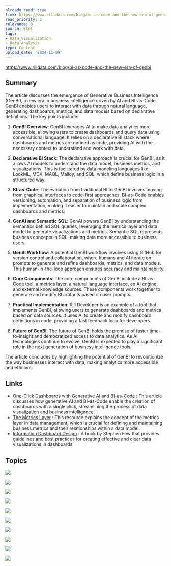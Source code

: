 ```yaml
---
already_read: true
link: https://www.rilldata.com/blog/bi-as-code-and-the-new-era-of-genbi
read_priority: 2
relevance: 0
source: Blef
tags:
- Data_Visualization
- Data_Analysis
type: Content
upload_date: '2024-11-09'
---
```


https://www.rilldata.com/blog/bi-as-code-and-the-new-era-of-genbi
## Summary

The article discusses the emergence of Generative Business Intelligence (GenBI), a new era in business intelligence driven by AI and BI-as-Code. GenBI enables users to interact with data through natural language, generating dashboards, metrics, and data models based on declarative definitions. The key points include:

1. **GenBI Overview**: GenBI leverages AI to make data analytics more accessible, allowing users to create dashboards and query data using conversational language. It relies on a declarative BI stack where dashboards and metrics are defined as code, providing AI with the necessary context to understand and work with data.

2. **Declarative BI Stack**: The declarative approach is crucial for GenBI, as it allows AI models to understand the data model, business metrics, and visualizations. This is facilitated by data modeling languages like LookML, MDX, MAQL, Malloy, and SQL, which define business logic in a structured way.

3. **BI-as-Code**: The evolution from traditional BI to GenBI involves moving from graphical interfaces to code-first approaches. BI-as-Code enables versioning, automation, and separation of business logic from implementation, making it easier to maintain and scale complex dashboards and metrics.

4. **GenAI and Semantic SQL**: GenAI powers GenBI by understanding the semantics behind SQL queries, leveraging the metrics layer and data model to generate visualizations and metrics. Semantic SQL represents business concepts in SQL, making data more accessible to business users.

5. **GenBI Workflow**: A potential GenBI workflow involves using GitHub for version control and collaboration, where humans and AI iterate on prompts to generate and refine dashboards, metrics, and data models. This human-in-the-loop approach ensures accuracy and maintainability.

6. **Core Components**: The core components of GenBI include a BI-as-Code tool, a metrics layer, a natural language interface, an AI engine, and external knowledge sources. These components work together to generate and modify BI artifacts based on user prompts.

7. **Practical Implementation**: Rill Developer is an example of a tool that implements GenBI, allowing users to generate dashboards and metrics based on data sources. It uses AI to create and modify dashboard definitions in code, providing a fast feedback loop for developers.

8. **Future of GenBI**: The future of GenBI holds the promise of faster time-to-insight and democratized access to data analytics. As AI technologies continue to evolve, GenBI is expected to play a significant role in the next generation of business intelligence tools.

The article concludes by highlighting the potential of GenBI to revolutionize the way businesses interact with data, making analytics more accessible and efficient.
## Links

- [One-Click Dashboards with Generative AI and BI-as-Code](https://www.rilldata.com/blog/one-click-dashboards-with-generative-ai-and-bi-as-code) : This article discusses how generative AI and BI-as-Code enable the creation of dashboards with a single click, streamlining the process of data visualization and business intelligence.
- [The Metrics Layer](https://www.ssp.sh/brain/metrics-layer/) : This resource explains the concept of the metrics layer in data management, which is crucial for defining and maintaining business metrics and their relationships within a data model.
- [Information Dashboard Design](https://www.amazon.com/Information-Dashboard-Design-Effective-Communication/dp/0596100167) : A book by Stephen Few that provides guidelines and best practices for creating effective and clear data visualizations in dashboards.

## Topics

![](topics/Concept/Generative%20Business%20Intelligence%20GenBI)

![](topics/Concept/BI%20as%20Code)

![](topics/Concept/Metrics%20Layer)

![](topics/Concept/Semantic%20SQL)

![](topics/Concept/Human%20in%20the%20Loop%20Data%20Analysis%20HILDA)

![](topics/Concept/Master%20Data%20Management%20MDM)

![](topics/Concept/OLAP%20Cube)

![](topics/Concept/Hichert%20SUCCESS%20Rules)

![](topics/Concept/Declarative%20Data%20Stack)

![](topics/Concept/Retrieval%20Augmented%20Generation%20RAG)